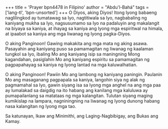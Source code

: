 +++
title = 'Prayer bpn4478 in Filipino'
author = "Abdu'l-Bahá"
tags = ['lang-tl', 'bpn-unsorted']
+++
O Diyos, aking Diyos! Itong Iyong babaeng naglilingkod ay tumatawag sa Iyo, nagtitiwala sa Iyo, nagbabaling ng kaniyang mukha sa Iyo, nagsusumamo sa Iyo na padaluyin ang makalangit na biyaya sa kaniya, at ihayag sa kaniya ang Iyong mga espiritwal na himala, at ipaabot sa kaniya ang mga liwanag ng Iyong pagka-Diyos.

O aking Panginoon! Gawing makakita ang mga mata ng aking asawa. Pasayahin ang kaniyang puso sa pamamagitan ng liwanag ng kaalaman tungkol sa Iyo, ibaling Mo ang kaniyang isip sa maningning Mong kagandahan, pasiglahin Mo ang kaniyang espiritu sa pamamagitan ng pagpapahayag sa kaniya ng Iyong lantad na mga kaluwalhatian.

O aking Panginoon! Pawiin Mo ang lambong ng kaniyang paningin. Paulanin Mo ang masaganang pagpapala sa kaniya, langohin siya ng alak ng pagmamahal sa Iyo, gawin siyang isa sa Iyong mga anghel na ang mga paa ay lumalakad sa daigdig na ito habang ang kanilang mga kaluluwa ay pumapailanlang sa matataas ng mga kalangitan. Tulutan siyang maging kumikislap na lampara, nagniningning na liwanag ng Iyong dunong habang nasa kalangitan ng Iyong mga tao.

Sa katunayan, Ikaw ang Minimithi, ang Laging-Nagbibigay, ang Bukas ang Kamay.
